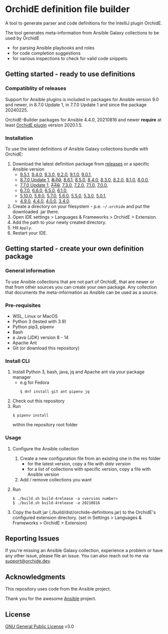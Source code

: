 # OrchidE definition file builder
A tool to generate parser and code definitions for the IntelliJ plugin OrchidE.

The tool generates meta-information from Ansible Galaxy collections to be used by OrchidE 
* for parsing Ansible playbooks and roles
* for code completion suggestions
* for various inspections to check for valid code snippets.

## Getting started - ready to use definitions

### Compatiblity of releases

Support for Ansible plugins is included in packages for Ansible version 9.0 and newer, 
in 8.7.0 Update 1, in 7.7.0 Update 1 and since the package 20240225.

OrchidE-Builder packages for Ansible 4.4.0, 20210816 and newer **require** at least 
[OrchidE plugin](https://plugins.jetbrains.com/plugin/12626-orchide--ansible-language-support) version 2020.1.5.


### Installation

To use the latest definitions of Ansible Galaxy collections bundle with OrchidE:

1. Download the latest definition package from [releases](https://github.com/tfroescher/orchide-builder/releases/latest) or a specific Ansible version  
   * [9.5.1](https://github.com/tfroescher/orchide-builder/releases/9.5.1),
   [9.4.0](https://github.com/tfroescher/orchide-builder/releases/9.4.0),
   [9.3.0](https://github.com/tfroescher/orchide-builder/releases/9.3.0),
   [9.2.0](https://github.com/tfroescher/orchide-builder/releases/9.2.0),
   [9.1.0](https://github.com/tfroescher/orchide-builder/releases/9.1.0),
   [9.0.1](https://github.com/tfroescher/orchide-builder/releases/9.0.1),
   * [8.7.0 Update 1](https://github.com/tfroescher/orchide-builder/releases/8.7.0.1),
   [~~8.7.0~~](https://github.com/tfroescher/orchide-builder/releases/8.7.0),
   [8.6.1](https://github.com/tfroescher/orchide-builder/releases/8.6.1),
   [8.5.0](https://github.com/tfroescher/orchide-builder/releases/8.5.0),
   [8.4.0](https://github.com/tfroescher/orchide-builder/releases/8.4.0),
   [8.3.0](https://github.com/tfroescher/orchide-builder/releases/8.3.0),
   [8.2.0](https://github.com/tfroescher/orchide-builder/releases/8.2.0),
   [8.1.0](https://github.com/tfroescher/orchide-builder/releases/8.1.0),
   [8.0.0](https://github.com/tfroescher/orchide-builder/releases/8.0.0),
   * [7.7.0 Update 1](https://github.com/tfroescher/orchide-builder/releases/7.7.0.1),
   [~~7.7.0~~](https://github.com/tfroescher/orchide-builder/releases/7.7.0),
   [7.3.0](https://github.com/tfroescher/orchide-builder/releases/7.3.0),
   [7.2.0](https://github.com/tfroescher/orchide-builder/releases/7.2.0),
   [7.1.0](https://github.com/tfroescher/orchide-builder/releases/7.1.0),
   [7.0.0](https://github.com/tfroescher/orchide-builder/releases/7.0.0),
   * [6.7.0](https://github.com/tfroescher/orchide-builder/releases/6.7.0),
   [6.6.0](https://github.com/tfroescher/orchide-builder/releases/6.6.0),
   [6.5.0](https://github.com/tfroescher/orchide-builder/releases/6.5.0),
   [6.1.0](https://github.com/tfroescher/orchide-builder/releases/6.1.0),
   * [5.10.0](https://github.com/tfroescher/orchide-builder/releases/5.10.0),
   [5.9.0](https://github.com/tfroescher/orchide-builder/releases/5.9.0),
   [5.7.0](https://github.com/tfroescher/orchide-builder/releases/5.7.0),
   [5.6.0](https://github.com/tfroescher/orchide-builder/releases/5.6.0),
   [5.5.0](https://github.com/tfroescher/orchide-builder/releases/5.5.0),
   [5.3.0](https://github.com/tfroescher/orchide-builder/releases/5.3.0),
   [5.0.1](https://github.com/tfroescher/orchide-builder/releases/5.0.1),
   * [4.9.0](https://github.com/tfroescher/orchide-builder/releases/4.9.0),
   [4.4.0](https://github.com/tfroescher/orchide-builder/releases/4.4.0),
   [4.0.0](https://github.com/tfroescher/orchide-builder/releases/4.0.0),
   [3.4.0](https://github.com/tfroescher/orchide-builder/releases/3.4.0).
2. Create a directory on your filesystem - p.e. `~/.orchide` and put the downloaded .jar there.
3. Open IDE settings > Languages & Frameworks > OrchidE > Extension.
4. Add the path to your newly created directory.
5. Hit `Apply`.
6. Restart your IDE.

## Getting started - create your own definition package

### General information

To use Ansible collections that are not part of OrchidE, that are newer or that from other sources you can create your own package.
Any collection that documents the meta-information as Ansible can be used as a source.

### Pre-requisites
* WSL, Linux or MacOS
* Python 3 (tested with 3.9)
* Python pip3, pipenv
* Bash
* a Java (JDK) version 8 - 14
* Apache Ant
* Git (or download this repository) 

### Install CLI

1. Install Python 3, bash, java, jq and Apache ant via your package manager 
     * e.g for Fedora
         ```shell
         $ dnf install git ant pipenv jq
         ```
1. Check out this repository
1. Run
    ```shell
    $ pipenv install 
     ```
    within the repository root folder

### Usage 

1. Configure the Ansible collection

    1. Create a new configuration file from an existing one in the res folder 
       * for the latest version, copy a file with *date version*
       * for a list of collections with specific version, copy a file with Ansible version
    1. Add / remove collections you want 
1. Run
    ```shell
    $ ./build.sh build-4release -a <version number> 
    $ ./build.sh build-4release -a 20210816 
    ``` 
   
1. Copy the built jar (./build/dist/orchide-definitions.jar) to the OrchidE's configured extension directory. 
   (set in Settings > Languages & Frameworks > OrchidE > Extension)
   
## Reporting Issues

If you're missing an Ansible Galaxy collection, experience a problem or have any other issue, please file an issue.
You can also reach out to me via [support@orchide.dev](mailto:support@orchide.dev). 


## Acknowledgments

This repository uses code from the Ansible project.

Thank you for the awesome [Ansible](https://github.com/ansible/ansible) project.

## License

[GNU General Public License](LICENSE) v3.0
